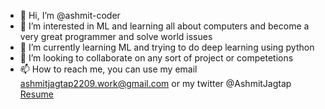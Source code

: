 - 👋 Hi, I’m @ashmit-coder
- 👀 I’m interested in ML and learning all about computers and become a very great programmer and solve world issues
- 🌱 I’m currently learning ML and trying to do deep learning using python
- 💞️ I’m looking to collaborate on any sort of project or competetions
- 📫 How to reach me, you can use my email ashmitjagtap2209.work@gmail.com or my twitter @AshmitJagtap
<a href="https://drive.google.com/file/d/1VOwwsvq1v2l2rKhw-coyfkiqLZUlUpui/view?usp=sharing"> Resume</a>
<!---
ashmit-coder/ashmit-coder is a ✨ special ✨ repository because its `README.md` (this file) appears on your GitHub profile.
You can click the Preview link to take a look at your changes.
--->
